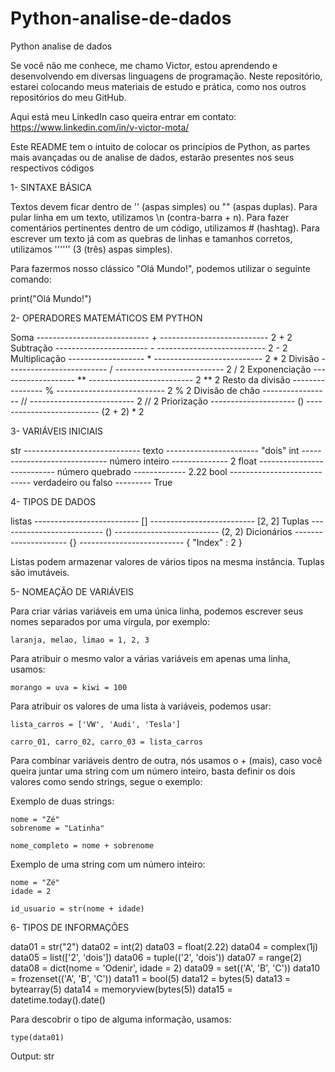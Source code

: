 # Python-analise-de-dados
Python analise de dados

Se você não me conhece, me chamo Victor, estou aprendendo e desenvolvendo em diversas linguagens de programação.
Neste repositório, estarei colocando meus materiais de estudo e prática, como nos outros repositórios do meu GitHub.

Aqui está meu LinkedIn caso queira entrar em contato: https://www.linkedin.com/in/v-victor-mota/

Este README tem o intuito de colocar os princípios de Python, as partes mais avançadas ou de analise de dados, estarão presentes nos
seus respectivos códigos


1- SINTAXE BÁSICA

Textos devem ficar dentro de '' (aspas simples) ou "" (aspas duplas).
Para pular linha em um texto, utilizamos \n (contra-barra + n).
Para fazer comentários pertinentes dentro de um código, utilizamos # (hashtag).
Para escrever um texto já com as quebras de linhas e tamanhos corretos, utilizamos '''''' (3 (três) aspas simples).

Para fazermos nosso clássico "Olá Mundo!", podemos utilizar o seguinte comando:

print("Olá Mundo!")


2- OPERADORES MATEMÁTICOS EM PYTHON

Soma ---------------------------- + --------------------------- 2 + 2
Subtração ----------------------- - --------------------------- 2 - 2
Multiplicação ------------------- * --------------------------- 2 * 2
Divisão ------------------------- / --------------------------- 2 / 2
Exponenciação ------------------- ** -------------------------- 2 ** 2
Resto da divisão ---------------- % --------------------------- 2 % 2
Divisão de chão ----------------- // -------------------------- 2 // 2
Priorização --------------------- () -------------------------- (2 + 2) * 2


3- VARIÁVEIS INICIAIS

str ----------------------------- texto ----------------------- "dois"
int ----------------------------- número inteiro -------------- 2
float --------------------------- número quebrado ------------- 2.22
bool ---------------------------- verdadeiro ou falso --------- True

4- TIPOS DE DADOS

listas -------------------------- [] -------------------------- [2, 2]
Tuplas -------------------------- () -------------------------- (2, 2)
Dicionários --------------------- {} -------------------------- {
    "Index" : 2
}

Listas podem armazenar valores de vários tipos na mesma instância.
Tuplas são imutáveis.


5- NOMEAÇÃO DE VARIÁVEIS

Para criar várias variáveis em uma única linha, podemos escrever seus nomes separados por uma vírgula, por exemplo:

    laranja, melao, limao = 1, 2, 3


Para atribuir o mesmo valor a várias variáveis em apenas uma linha, usamos:

    morango = uva = kiwi = 100


Para atribuir os valores de uma lista à variáveis, podemos usar:

    lista_carros = ['VW', 'Audi', 'Tesla']

    carro_01, carro_02, carro_03 = lista_carros


Para combinar variáveis dentro de outra, nós usamos o + (mais), caso você queira juntar uma string com um número inteiro, basta definir os dois valores como sendo strings, segue o exemplo:

Exemplo de duas strings:

    nome = "Zé"
    sobrenome = "Latinha"

    nome_completo = nome + sobrenome

Exemplo de uma string com um número inteiro:

    nome = "Zé"
    idade = 2

    id_usuario = str(nome + idade)


6- TIPOS DE INFORMAÇÕES

data01 = str("2")
data02 = int(2)
data03 = float(2.22)
data04 = complex(1j)
data05 = list(['2', 'dois'])
data06 = tuple(('2', 'dois'))
data07 = range(2)
data08 = dict(nome = 'Odenir', idade = 2)
data09 = set(('A', 'B', 'C'))
data10 = frozenset(('A', 'B', 'C'))
data11 = bool(5)
data12 = bytes(5)
data13 = bytearray(5)
data14 = memoryview(bytes(5))
data15 = datetime.today().date()

Para descobrir o tipo de alguma informação, usamos:

    type(data01)

Output: str










